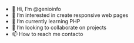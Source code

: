 - 👋 Hi, I’m @genioinfo
- 👀 I’m interested in create responsive web pages
- 🌱 I’m currently learning PHP
- 💞️ I’m looking to collaborate on projects
- 📫 How to reach me contacto

<!---
genioinfo/genioinfo is a ✨ special ✨ repository because its `README.md` (this file) appears on your GitHub profile.
You can click the Preview link to take a look at your changes.
--->
